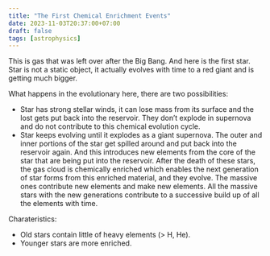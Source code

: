 ```yaml
---
title: "The First Chemical Enrichment Events"
date: 2023-11-03T20:37:00+07:00
draft: false
tags: [astrophysics]
---
```


This is gas that was left over after the Big Bang. And here is the first star. Star is not a static object, it actually evolves with time to a red giant and is getting much bigger.

What happens in the evolutionary here, there are two possibilities:

- Star has strong stellar winds, it can lose mass from its surface and the lost gets put back into the reservoir. They don’t explode in supernova and do not contribute to this chemical evolution cycle.
- Star keeps evolving until it explodes as a giant supernova. The outer and inner portions of the star get spilled around and put back into the reservoir again. And this introduces new elements from the core of the star that are being put into the reservoir. After the death of these stars, the gas cloud is chemically enriched which enables the next generation of star forms from this enriched material, and they evolve. The massive ones contribute new elements and make new elements. All the massive stars with the new generations contribute to a successive build up of all the elements with time.

Charateristics:
- Old stars contain little of heavy elements (> H, He).
- Younger stars are more enriched.